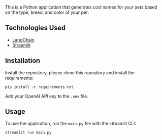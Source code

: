 This is a Python application that generates cool names for your pets based on the type, breed, and color of your pet.

## Technologies Used

- [LangChain](https://www.langchain.com/)
- [Streamlit](https://streamlit.io/)

## Installation

Install the repository, please clone this repository and install the requirements:

```
pip install -r requirements.txt
```

Add your OpenAI API key to the `.env` file.

## Usage

To use the application, run the `main.py` file with the streamlit CLI: 

```
streamlit run main.py
```

